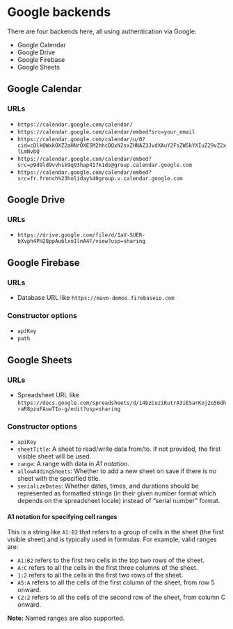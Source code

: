 # Google backends

There are four backends here, all using authentication via Google:

- Google Calendar
- Google Drive
- Google Firebase
- Google Sheets

## Google Calendar

### URLs

- `https://calendar.google.com/calendar/`
- `https://calendar.google.com/calendar/embed?src=your_email`
- `https://calendar.google.com/calendar/u/0?cid=cDlkOWxkOXZ2aHNrOXE5M2hhcDQxN2sxZHNAZ3JvdXAuY2FsZW5kYXIuZ29vZ2xlLmNvbQ`
- `https://calendar.google.com/calendar/embed?src=p9d9ld9vvhsk9q93hap417k1ds@group.calendar.google.com`
- `https://calendar.google.com/calendar/embed?src=fr.french%23holiday%40group.v.calendar.google.com`

## Google Drive

### URLs

- `https://drive.google.com/file/d/1aV-SUER-bXvph4PH28ppAu6lxoIlnA4F/view?usp=sharing`

## Google Firebase

### URLs

- Database URL like `https://mavo-demos.firebaseio.com`

### Constructor options

- `apiKey`
- `path`

## Google Sheets

### URLs

- Spreadsheet URL like `https://docs.google.com/spreadsheets/d/14bzCuziKutrA3iESarKoj2o56dhraR8pzuFAuwTIo-g/edit?usp=sharing`

### Constructor options

- `apiKey`
- `sheetTitle`: A sheet to read/write data from/to. If not provided, the first visible sheet will be used.
- `range`: A range with data in *A1 notation*.
- `allowAddingSheets`: Whether to add a new sheet on save if there is no sheet with the specified title.
- `serializeDates`: Whether dates, times, and durations should be represented as formatted strings (in their given number format which depends on the spreadsheet locale) instead of “serial number” format.

#### A1 notation for specifying cell ranges

This is a string like `A1:B2` that refers to a group of cells in the sheet (the first visible sheet) and is typically used in formulas. For example, valid ranges are:

- `A1:B2` refers to the first two cells in the top two rows of the sheet.
- `A:C` refers to all the cells in the first three columns of the sheet.
- `1:2` refers to all the cells in the first two rows of the sheet.
- `A5:A` refers to all the cells of the first column of the sheet, from row 5 onward.
- `C2:2` refers to all the cells of the second row of the sheet, from column C onward.

**Note:** Named ranges are also supported.
